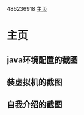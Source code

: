 486236918 <a href="https://github.com/486236918/" target="_blank">主页</a>
# 主页
## java环境配置的截图
## 装虚拟机的截图
## 自我介绍的截图

